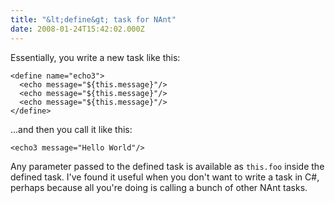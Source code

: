 ```yaml
---
title: "&lt;define&gt; task for NAnt"
date: 2008-01-24T15:42:02.000Z
---
```

Essentially, you write a new task like this:

```
<define name="echo3">
  <echo message="${this.message}"/>
  <echo message="${this.message}"/>
  <echo message="${this.message}"/>
</define>
```

...and then you call it like this:

```
<echo3 message="Hello World"/>
```

Any parameter passed to the defined task is available as `this.foo` inside the defined task. I've found it useful when you don't want to write a task in C#, perhaps because all you're doing is calling a bunch of other NAnt tasks.
